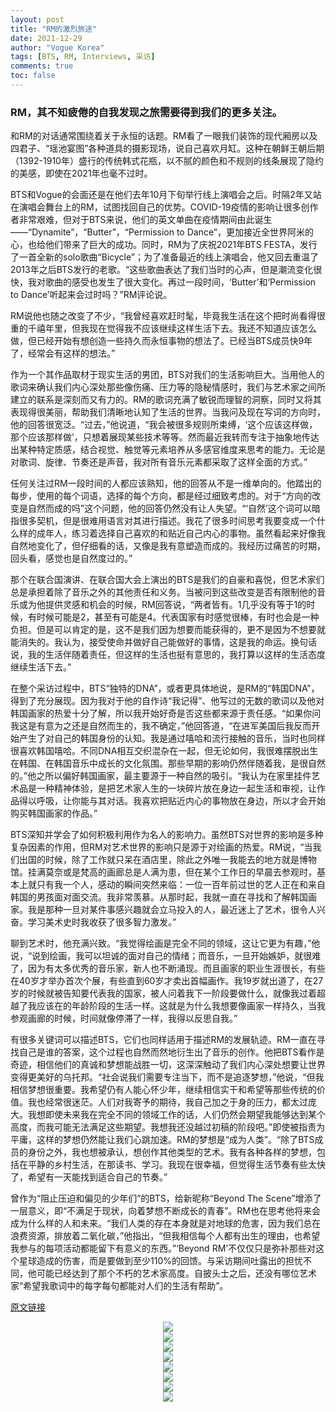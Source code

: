 ```yaml
---
layout: post
title: "RM的激烈旅途"
date: 2021-12-29
author: "Vogue Korea"
tags: [BTS, RM, Interviews, 采访]
comments: true
toc: false
---
```


### RM，其不知疲倦的自我发现之旅需要得到我们的更多关注。

和RM的对话通常围绕着关于永恒的话题。RM看了一眼我们装饰的现代厢房以及四君子、“瑶池宴图”各种道具的摄影现场，说自己喜欢月缸。这种在朝鲜王朝后期（1392-1910年）盛行的传统韩式花瓶，以不腻的颜色和不规则的线条展现了隐约的美感，即使在2021年也毫不过时。

BTS和Vogue的会面还是在他们去年10月下旬举行线上演唱会之后。时隔2年又站在演唱会舞台上的RM，试图找回自己的优势。COVID-19疫情的影响让很多创作者非常艰难，但对于BTS来说，他们的英文单曲在疫情期间由此诞生——“Dynamite”，“Butter”，“Permission to Dance”，更加接近全世界阿米的心，也给他们带来了巨大的成功。同时，RM为了庆祝2021年BTS FESTA，发行了一首全新的solo歌曲“Bicycle”；为了准备最近的线上演唱会，他又回去重温了2013年之后BTS发行的老歌。“这些歌曲表达了我们当时的心声，但是潮流变化很快，我对歌曲的感受也发生了很大变化。再过一段时间，‘Butter’和‘Permission to Dance’听起来会过时吗？”RM评论说。

RM说他也随之改变了不少，“我曾经喜欢赶时髦，毕竟我生活在这个把时尚看得很重的千禧年里，但我现在觉得我不应该继续这样生活下去。我还不知道应该怎么做，但已经开始有想创造一些持久而永恒事物的想法了。已经当BTS成员快9年了，经常会有这样的想法。”

作为一个其作品取材于现实生活的男团，BTS对我们的生活影响巨大。当用他人的歌词来确认我们内心深处那些像伤痛、压力等的隐秘情感时，我们与艺术家之间所建立的联系是深刻而又有力的。RM的歌词充满了敏锐而理智的洞察，同时又将其表现得很美丽，帮助我们清晰地认知了生活的世界。当我问及现在写词的方向时，他的回答很宽泛。“过去，”他说道，“我会被很多规则所束缚，‘这个应该这样做，那个应该那样做’，只想着展现某些技术等等。然而最近我转而专注于抽象地传达出某种特定质感，结合视觉、触觉等元素培养从多感官维度来思考的能力。无论是对歌词、旋律、节奏还是声音，我对所有音乐元素都采取了这样全面的方式。”

任何关注过RM一段时间的人都应该熟知，他的回答从不是一维单向的。他踏出的每步，使用的每个词语，选择的每个方向，都是经过细致考虑的。对于“方向的改变是自然而成的吗”这个问题，他的回答仍然没有让人失望。“‘自然’这个词可以暗指很多契机，但是很难用语言对其进行描述。我花了很多时间思考我要变成一个什么样的成年人，练习着选择自己喜欢的和贴近自己内心的事物。虽然看起来好像我自然地变化了，但仔细看的话，又像是我有意塑造而成的。我经历过痛苦的时期，回头看，感觉也是自然度过的。”

那个在联合国演讲、在联合国大会上演出的BTS是我们的自豪和喜悦，但艺术家们总是承担着除了音乐之外的其他责任和义务。当被问到这些改变是否有限制他的音乐或为他提供灵感和机会的时候，RM回答说，“两者皆有。1几乎没有等于1的时候，有时候可能是2，甚至有可能是4。代表国家有时感觉很棒，有时也会是一种负担。但是可以肯定的是，这不是我们因为想要而能获得的，更不是因为不想要就能消失的。我认为，接受使命并做好自己能做好的事情，这是我的命运。换句话说，我的生活伴随着责任，但这样的生活也挺有意思的，我打算以这样的生活态度继续生活下去。”

在整个采访过程中，BTS“独特的DNA”，或者更具体地说，是RM的“韩国DNA”，得到了充分展现。因为我对于他的自作诗“我记得”、他写过的无数的歌词以及他对韩国画家的热爱十分了解，所以我开始好奇是否这些都来源于责任感。“如果你问我这是有意为之还是自然而生的，我不确定，”他回答道，“在进军美国后我反而开始产生了对自己的韩国身份的认知。我是通过嘻哈和流行接触的音乐，当时也同样很喜欢韩国嘻哈。不同DNA相互交织混杂在一起，但无论如何，我很难摆脱出生在韩国、在韩国音乐中成长的文化氛围。那些早期的影响仍然伴随着我，是很自然的。”他之所以偏好韩国画家，最主要源于一种自然的吸引。“我认为在家里挂件艺术品是一种精神体验，是把艺术家人生的一块碎片放在身边一起生活和审视，让作品得以呼吸，让你能与其对话。我喜欢把贴近内心的事物放在身边，所以才会开始购买韩国画家的作品。”

BTS深知并学会了如何积极利用作为名人的影响力。虽然BTS对世界的影响是多种复杂因素的作用，但RM对艺术世界的影响只是源于对绘画的热爱。RM说，“当我们出国的时候，除了工作就只呆在酒店里，除此之外唯一我能去的地方就是博物馆。挂满莫奈或是梵高的画廊总是人满为患，但在某个工作日的早晨去参观时，基本上就只有我一个人，感动的瞬间突然来临：一位一百年前过世的艺人正在和来自韩国的男孩面对面交流。我非常羡慕。从那时起，我就一直在寻找和了解韩国画家。我是那种一旦对某件事感兴趣就会立马投入的人，最近迷上了艺术，很令人兴奋。学习美术史时我收获了很多智力激发。”

聊到艺术时，他充满兴致。“我觉得绘画是完全不同的领域，这让它更为有趣，”他说，“说到绘画，我可以坦诚的面对自己的情绪；而音乐，一旦开始嫉妒，就很难了，因为有太多优秀的音乐家，新人也不断涌现。而且画家的职业生涯很长，有些在40岁才举办首次个展，有些直到60岁才卖出首幅画作。我19岁就出道了，在27岁的时候就被告知要代表我的国家，被人问着我下一阶段要做什么，就像我过着超越了我应该在的年龄阶段的生活一样。这就是为什么我想要像画家一样持久，当我参观画廊的时候，时间就像停滞了一样，我得以反思自我。”

有很多关键词可以描述BTS，它们也同样适用于描述RM的发展轨迹。RM一直在寻找自己是谁的答案，这个过程也自然而然地衍生出了音乐的创作。他把BTS看作是奇迹，相信他们的真诚和梦想能战胜一切，这深深触动了我们内心深处想要让世界变得更美好的乌托邦。“社会说我们需要专注当下，而不是追逐梦想，”他说，“但我相信梦想很重要。我希望仍有人能心怀少年，继续相信实干和希望等那些传统的价值。我也经常很迷茫。人们对我寄予的期待，我自己加之于身的压力，都太过庞大。我想即使未来我在完全不同的领域工作的话，人们仍然会期望我能够达到某个高度，而我可能无法满足这些期望。我想我还没越过初稿的阶段吧。”即使被指责为平庸，这样的梦想仍然能让我们心跳加速。RM的梦想是“成为人类”。“除了BTS成员的身份之外，我也想被承认，想创作其他类型的艺术。我有各种各样的梦想，包括在平静的乡村生活，在那读书、学习。我现在很幸福，但觉得生活节奏有些太快了，希望有一天能找到适合自己的节奏。”

曾作为“阻止压迫和偏见的少年们”的BTS，给新昵称“Beyond The Scene”增添了一层意义，即“不满足于现状，向着梦想不断成长的青春”。RM也在思考他将来会成为什么样的人和未来。“我们人类的存在本身就是对地球的危害，因为我们总在浪费资源，排放着二氧化碳，”他指出，“但我相信每个人都有出生的理由，也希望我参与的每项活动都能留下有意义的东西。”‘Beyond RM’不仅仅只是弥补那些对这个星球造成的伤害，而是要做到至少110%的回馈。与采访期间吐露出的担忧不同，他可能已经达到了那个不朽的艺术家高度。自披头士之后，还没有哪位艺术家“希望我歌词中的每字每句都能对人们的生活有帮助”。

[原文链接](https://www.vogue.co.kr/2021/12/21/rm%ec%9d%98-%ec%b9%98%ec%97%b4%ed%95%9c-%ec%97%ac%ec%a0%95/) 

<center>
  <img src="https://tva1.sinaimg.cn/large/008i3skNgy1gxttt3ton6j30px12wq71.jpg"> 
</center>

<center>
  <img src="https://tva1.sinaimg.cn/large/008i3skNgy1gxtttr8brcj30px12wad9.jpg"> 
</center>

<center>
  <img src="https://img.vogue.co.kr/vogue/2021/12/style_61bfef1ca5436.jpg"> 
</center>

<center>
  <img src="https://tva1.sinaimg.cn/large/008i3skNgy1gxttvp02jkj30px12w41r.jpg"> 
</center>

<center>
  <img src="https://tva1.sinaimg.cn/large/008i3skNgy1gxttw96tbej30px12wdj4.jpg"> 
</center>

<center>
  <img src="https://tva1.sinaimg.cn/large/008i3skNgy1gxttwtd222j30tt12wdoi.jpg"> 
</center>

<center>
  <img src="https://tva1.sinaimg.cn/large/008i3skNgy1gxttx8od5ej30px12wtcy.jpg"> 
</center>

<center>
  <img src="https://tva1.sinaimg.cn/large/008i3skNgy1gxttxer9l7j30px12w40x.jpg"> 
</center>
